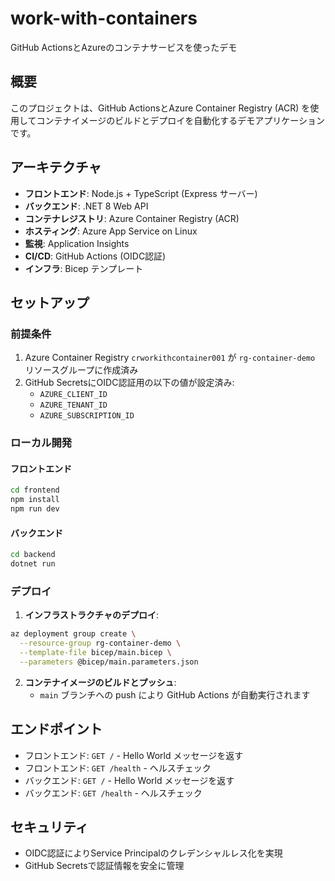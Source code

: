 # work-with-containers

GitHub ActionsとAzureのコンテナサービスを使ったデモ

## 概要

このプロジェクトは、GitHub ActionsとAzure Container Registry (ACR) を使用してコンテナイメージのビルドとデプロイを自動化するデモアプリケーションです。

## アーキテクチャ

- **フロントエンド**: Node.js + TypeScript (Express サーバー)
- **バックエンド**: .NET 8 Web API
- **コンテナレジストリ**: Azure Container Registry (ACR)
- **ホスティング**: Azure App Service on Linux
- **監視**: Application Insights
- **CI/CD**: GitHub Actions (OIDC認証)
- **インフラ**: Bicep テンプレート

## セットアップ

### 前提条件

1. Azure Container Registry `crworkithcontainer001` が `rg-container-demo` リソースグループに作成済み
2. GitHub SecretsにOIDC認証用の以下の値が設定済み:
   - `AZURE_CLIENT_ID`
   - `AZURE_TENANT_ID` 
   - `AZURE_SUBSCRIPTION_ID`

### ローカル開発

#### フロントエンド
```bash
cd frontend
npm install
npm run dev
```

#### バックエンド
```bash
cd backend
dotnet run
```

### デプロイ

1. **インフラストラクチャのデプロイ**:
```bash
az deployment group create \
  --resource-group rg-container-demo \
  --template-file bicep/main.bicep \
  --parameters @bicep/main.parameters.json
```

2. **コンテナイメージのビルドとプッシュ**:
   - `main` ブランチへの push により GitHub Actions が自動実行されます

## エンドポイント

- フロントエンド: `GET /` - Hello World メッセージを返す
- フロントエンド: `GET /health` - ヘルスチェック
- バックエンド: `GET /` - Hello World メッセージを返す  
- バックエンド: `GET /health` - ヘルスチェック

## セキュリティ

- OIDC認証によりService Principalのクレデンシャルレス化を実現
- GitHub Secretsで認証情報を安全に管理
